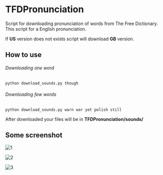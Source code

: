 TFDPronunciation
================

Script for downloading pronunciation of words from The Free Dictionary. This
script for a English pronunciation.

If **US** version does not exists script will download **GB** version.

How to use
----------

###### Downloading one word
    python download_sounds.py though

###### Downloading few words
    python download_sounds.py warn war yet polish still

After downloaded your files will be in **TFDPronunciation/sounds/**

Some screenshot
---------------

![1](https://lh3.googleusercontent.com/-kI3vBrKKv_g/UOhaHFZDZbI/AAAAAAAAAhY/Bw8Wsmvs_9Y/s782/jeden_wyraz.png)

![2](https://lh5.googleusercontent.com/-TUanjlMRq0I/UOhaH344FNI/AAAAAAAAAhc/NvYjc68dwXk/s546/jeden_wyraz_istniejacy.png)

![3](https://lh5.googleusercontent.com/-0Ads1qbiFRY/UOhbe4RLvrI/AAAAAAAAAhw/HFdf120NbJQ/s769/kilka_wyrazow.png)
